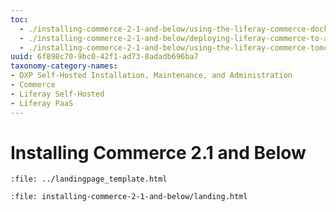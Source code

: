 ```yaml
---
toc:
  - ./installing-commerce-2-1-and-below/using-the-liferay-commerce-docker-image.md
  - ./installing-commerce-2-1-and-below/deploying-liferay-commerce-to-an-existing-liferay-installation.md
  - ./installing-commerce-2-1-and-below/using-the-liferay-commerce-tomcat-bundle.md
uuid: 6f898c70-9bc0-42f1-ad73-8adadb696ba7
taxonomy-category-names:
- DXP Self-Hosted Installation, Maintenance, and Administration
- Commerce
- Liferay Self-Hosted
- Liferay PaaS
---
```

# Installing Commerce 2.1 and Below

```{raw} html
:file: ../landingpage_template.html
```

```{raw} html
:file: installing-commerce-2-1-and-below/landing.html
```
